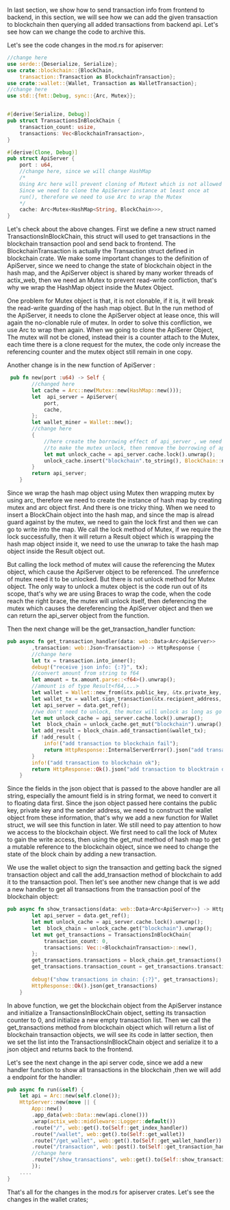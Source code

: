 In last section, we show how to send transaction info from frontend to backend, in this section, we will see how we can add the given transaction to blockchain then querying all added transactions from backend api. Let's see how can we change
the code to archive this.

Let's see the code changes in the mod.rs for apiserver:

```rs
//change here
use serde::{Deserialize, Serialize};
use crate::blockchain::{BlockChain, 
    transaction::Transaction as BlockchainTransaction};
use crate::wallet::{Wallet, Transaction as WalletTransaction};
//change here
use std::{fmt::Debug, sync::{Arc, Mutex}};


#[derive(Serialize, Debug)]
pub struct TransactionsInBlockChain {
    transaction_count: usize,
    transactions: Vec<BlockchainTransaction>,
}

#[derive(Clone, Debug)]
pub struct ApiServer {
    port : u64,
    //change here, since we will change HashMap
    /*
    Using Arc here will prevent cloning of Mutext which is not allowed
    Since we need to clone the ApiServer instance at least once at
    run(), therefore we need to use Arc to wrap the Mutex
    */
    cache: Arc<Mutex<HashMap<String, BlockChain>>>,
}
```

Let's check about the above changes. First we define a new struct named TransactionsInBlockChain, this struct will used to get transactions in the blockchain transaction pool and send back to frontend. The BlockchainTransaction is actually
the Transaction struct defined in blockchain crate. We make some important changes to the definition of ApiServer, since we need to change the state of blockchain object in the hash map, and the ApiServer object is shared by many worker 
threads of actix_web, then we need an Mutex to prevent read-write confliction, that's why we wrap the HashMap object inside the Mutex Object.

One problem for Mutex object is that, it is not clonable, if it is, it will break the read-write guarding of the hash map object. But In the run method of the ApiServer, it needs to clone the ApiServer object at lease once, this will again
the no-clonable rule of mutex. In order to solve this confliction, we use Arc to wrap then again. When we going to clone the ApiSerer Object, The mutex will not be cloned, instead their is a counter attach to the Mutex, each time there is 
a clone request for the mutex, the code only increase the referencing counter and the mutex object still remain in one copy.

Another change is in the new function of ApiServer :

```rs
 pub fn new(port :u64) -> Self {
        //changed here
        let cache = Arc::new(Mutex::new(HashMap::new()));
        let  api_server = ApiServer{
            port,
            cache,
        };
        let wallet_miner = Wallet::new();
        //change here
        {
            //here create the borrowing effect of api_server , we need to make the lock out of scope
            //to make the mutex unlock, then remove the borrowing of api_server then api_server can be return
            let mut unlock_cache = api_server.cache.lock().unwrap();
            unlock_cache.insert("blockchain".to_string(), BlockChain::new(wallet_miner.get_address()));
        }
        return api_server;
    }
```

Since we wrap the hash map object using Mutex then wrapping mutex by using arc, therefore we need to create the instance of hash map by creating mutex and arc object first. And there is one tricky thing. When we need to insert a BlockChain 
object into the hash map, and since the map is alread guard against by the mutex, we need to gain the lock first and then we can go to write into the map. We call the lock method of Mutex, if we require the lock successfully, then it will
return a Result object which is wrapping the hash map object inside it, we need to use the unwrap to take the hash map object inside the Result object out.

But calling the lock method of mutex will cause the referencing the Mutex object, which cause the ApiServer object to be referenced. The unrefernce of mutex need it to be unlocked. But there is not unlock method for Mutex object. The only way
to unlock a mutex object is the code run out of its scope, that's why we are using Braces to wrap the code, when the code reach the right brace, the mutex will unlock itself, then deferencing the mutex which causes the dereferencing the 
ApiServer object and then we can return the api_server object from the function.

Then the next change will be the get_transaction_handler function:

```rs
pub async fn get_transaction_handler(data: web::Data<Arc<ApiServer>>
        ,transaction: web::Json<Transaction>) -> HttpResponse {
        //change here
        let tx = transaction.into_inner();
        debug!("receive json info: {:?}", tx);
        //convert amount from string to f64
        let amount = tx.amount.parse::<f64>().unwrap();
        //amount is of type Result<f64,...>
        let wallet = Wallet::new_from(&tx.public_key, &tx.private_key, &tx.blockchain_address);
        let wallet_tx = wallet.sign_transaction(&tx.recipient_address, amount);
        let api_server = data.get_ref();
        //we don't need to unlock, the mutex will unlock as long as go out of scope
        let mut unlock_cache = api_server.cache.lock().unwrap();
        let  block_chain = unlock_cache.get_mut("blockchain").unwrap();
        let add_result = block_chain.add_transaction(&wallet_tx);
        if !add_result {
            info!("add transaction to blockchain fail");
            return HttpResponse::InternalServerError().json("add transaction to blockchain fail");
        }
        info!("add transaction to blockchain ok");
        return HttpResponse::Ok().json("add transaction to blocktrain ok");
    }
```

Since the fields in the json object that is passed to the above handler are all string, especially the amount field is in string format, we need to convert it to floating data first. Since the json object passed here contains the 
public key, private key and the sender address, we need to construct the wallet object from these information, that's why we add a new function for Wallet struct, we will see this function in later. We still need to pay attention to
how we access to the blockchain object. We first need to call the lock of Mutex to gain the write access, then using the get_mut method of hash map to get a mutable reference to the blockchain object, since we need to change the state
of the block chain by adding a new transaction.

We use the wallet object to sign the transaction and getting back the signed transaction object and call the add_transaction method of blockchain to add it to the transaction pool. Then let's see another new change that is we add a new
handler to get all transactions from the transaction pool of the blockchain object:

```rs
pub async fn show_transactions(data: web::Data<Arc<ApiServer>>) -> HttpResponse {
        let api_server = data.get_ref();
        let mut unlock_cache = api_server.cache.lock().unwrap();
        let  block_chain = unlock_cache.get("blockchain").unwrap();
        let mut get_transactions = TransactionsInBlockChain{
            transaction_count: 0,
            transactions: Vec::<BlockchainTransaction>::new(),
        };
        get_transactions.transactions = block_chain.get_transactions();
        get_transactions.transaction_count = get_transactions.transactions.len();
        
        debug!("show transactions in chain: {:?}", get_transactions);
        HttpResponse::Ok().json(get_transactions)
    }
```
In above function, we get the blockchain object from the ApiServer instance and initialize a TransactionsInBlockChain object, setting its transaction counter to 0, and initialize a new empty transaction list. Then we call the 
get_transactions method from blockchain object which will return a list of blockchain transaction objects, we will see its code in latter section, then we set the list into the TransactionsInBlockChain object and serialize it to a 
json object and returns back to the frontend.

Let's see the next change in the api server code, since we add a new handler function to show all transactions in the blockchain ,then we will add a endpoint for the handler:

```rs
pub async fn run(&self) {
    let api = Arc::new(self.clone());
    HttpServer::new(move || {
        App::new()
        .app_data(web::Data::new(api.clone()))
        .wrap(actix_web::middleware::Logger::default())
        .route("/", web::get().to(Self::get_index_handler))
        .route("/wallet", web::get().to(Self::get_wallet))
        .route("/get_wallet", web::get().to(Self::get_wallet_handler))
        .route("/transaction", web::post().to(Self::get_transaction_handler))
        //change here
        .route("/show_transactions", web::get().to(Self::show_transactions))
        });
    ....
}
```

That's all for the changes in the mod.rs for apiserver crates. Let's see the changes in the wallet crates;


